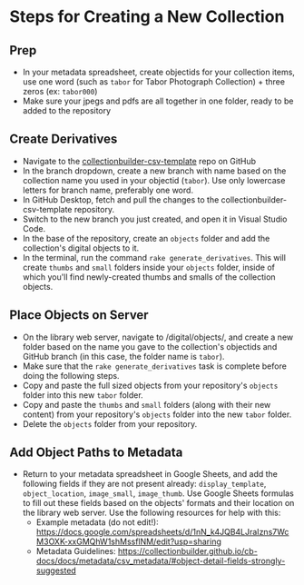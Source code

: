 # Steps for Creating a New Collection

## Prep
- In your metadata spreadsheet, create objectids for your collection items, use one word (such as `tabor` for Tabor Photograph Collection) + three zeros (ex: `tabor000`)
- Make sure your jpegs and pdfs are all together in one folder, ready to be added to the repository

## Create Derivatives
- Navigate to the [collectionbuilder-csv-template](https://github.com/uidaholib/collectionbuilder-csv-template) repo on GitHub
- In the branch dropdown, create a new branch with name based on the collection name you used in your objectid (`tabor`). Use only lowercase letters for branch name, preferably one word.
- In GitHub Desktop, fetch and pull the changes to the collectionbuilder-csv-template repository.
- Switch to the new branch you just created, and open it in Visual Studio Code.
- In the base of the repository, create an `objects` folder and add the collection's digital objects to it.
- In the terminal, run the command `rake generate_derivatives`. This will create `thumbs` and `small` folders inside your `objects` folder, inside of which you'll find newly-created thumbs and smalls of the collection objects.

## Place Objects on Server
- On the library web server, navigate to /digital/objects/, and create a new folder based on the name you gave to the collection's objectids and GitHub branch (in this case, the folder name is `tabor`).
- Make sure that the `rake generate_derivatives` task is complete before doing the following steps.
- Copy and paste the full sized objects from your repository's `objects` folder into this new `tabor` folder.
- Copy and paste the `thumbs` and `small` folders (along with their new content) from your repository's `objects` folder into the new `tabor` folder.
- Delete the `objects` folder from your repository.

## Add Object Paths to Metadata
- Return to your metadata spreadsheet in Google Sheets, and add the following fields if they are not present already: `display_template`, `object_location`, `image_small`, `image_thumb`. Use Google Sheets formulas to fill out these fields based on the objects' formats and their location on the library web server. Use the following resources for help with this:
    - Example metadata (do not edit!): https://docs.google.com/spreadsheets/d/1nN_k4JQB4LJraIzns7WcM3OXK-xxGMQhW1shMssflNM/edit?usp=sharing
    - Metadata Guidelines: https://collectionbuilder.github.io/cb-docs/docs/metadata/csv_metadata/#object-detail-fields-strongly-suggested
